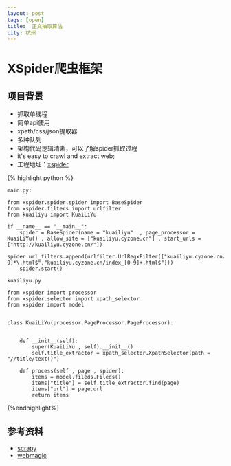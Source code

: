 ```yaml
---
layout: post
tags: [open]
title:	正文抽取算法
city: 杭州 
---
```



XSpider爬虫框架
=========

项目背景
-------
+  抓取单线程
+ 简单api使用
+ xpath/css/json提取器
+ 多种队列
+ 架构代码逻辑清晰，可以了解spider抓取过程
+ it's easy to crawl and extract web; 
+ 工程地址：[xspider](https://github.com/intohole/xspider)      

{% highlight python %}
	
	main.py:

	from xspider.spider.spider import BaseSpider
	from xspider.filters import urlfilter
	from kuailiyu import KuaiLiYu

	if __name__ == "__main__":
		spider = BaseSpider(name = "kuailiyu"  , page_processor = KuaiLiYu() , allow_site = ["kuailiyu.cyzone.cn"] , start_urls = ["http://kuailiyu.cyzone.cn/"])
		spider.url_filters.append(urlfilter.UrlRegxFilter(["kuailiyu.cyzone.cn/article/[0-9]*\.html$","kuailiyu.cyzone.cn/index_[0-9]+.html$"]))
		spider.start()

	kuailiyu.py
	
	from xspider import processor 
	from xspider.selector import xpath_selector
	from xspider import model


	class KuaiLiYu(processor.PageProcessor.PageProcessor):


		def __init__(self):
    		super(KuaiLiYu , self).__init__()
    		self.title_extractor = xpath_selector.XpathSelector(path = "//title/text()")

		def process(self , page , spider):
    		items = model.fileds.Fileds()
    		items["title"] = self.title_extractor.find(page)
    		items["url"] = page.url
    		return items

		
{%endhighlight%}


参考资料
-----------
+ [scrapy](https://github.com/scrapy/scrapy)
+ [webmagic](https://github.com/code4craft/webmagic)

